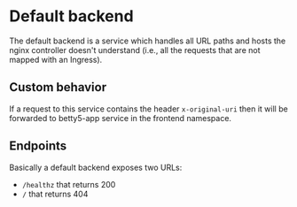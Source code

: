 # Default backend

The default backend is a service which handles all URL paths and hosts the nginx controller doesn't understand
(i.e., all the requests that are not mapped with an Ingress).

## Custom behavior

If a request to this service contains the header `x-original-uri` then it will be forwarded to betty5-app service in the frontend namespace.

## Endpoints
Basically a default backend exposes two URLs:

- `/healthz` that returns 200
- `/` that returns 404